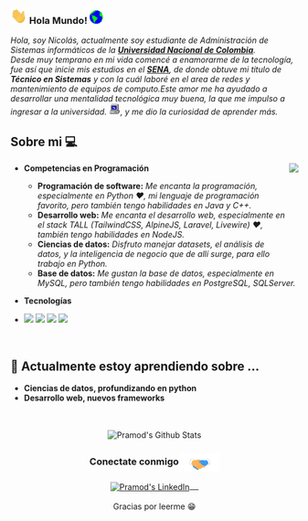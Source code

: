 ### <img src="https://github.com/Werffios/NicolasSuarez/blob/109b2341f88f0ae92b137f9f5e5b636d28f8136d/Assets/Hi.gif" width="29px"> Hola Mundo!&nbsp;<img src="https://github.com/Werffios/NicolasSuarez/blob/109b2341f88f0ae92b137f9f5e5b636d28f8136d/Assets/Earth.gif" width="24px">

<em>Hola, soy Nicolás, actualmente soy estudiante de Administración de Sistemas informáticos de la <a href="https://unal.edu.co/"><b>Universidad Nacional de Colombia</b></a>.<br> Desde muy temprano en mi vida comencé a enamorarme de la tecnología, fue así que inicie mis estudios en el <b><a href="sena.edu.co">SENA</a></b>, de donde obtuve mi titulo de <b>Técnico en Sistemas</b> y con la cuál laboré en el area de redes y mantenimiento de equipos de computo.Este amor me ha ayudado a desarrollar una mentalidad tecnológica muy buena, la que me impulso a ingresar a la universidad. <img src="https://github.com/Werffios/NicolasSuarez/blob/109b2341f88f0ae92b137f9f5e5b636d28f8136d/Assets/PC.gif" height="20px"/>, y me dio la curiosidad de aprender más.</em>
<br>
## Sobre mi :computer:
- **Competencias en Programación**
  <img height="200" align="right" src="https://cdn.dribbble.com/users/2131993/screenshots/4948736/media/45dceb640723d72436c427add7966cf8.gif"/>
	- <b>Programación de software:</b> <em> Me encanta la programación, especialmente en Python ❤️, mi lenguaje de programación favorito, pero también tengo habilidades en Java y C++. </em> 
	- <b>Desarrollo web:</b> <em> Me encanta el desarrollo web, especialmente en el stack TALL (TailwindCSS, AlpineJS, Laravel, Livewire) ❤️, también tengo habilidades en NodeJS. </em>
	- <b>Ciencias de datos:</b> <em> Disfruto manejar datasets, el análisis de datos, y la inteligencia de negocio que de allí surge, para ello trabajo en Python. </em>
	- <b>Base de datos:</b> <em> Me gustan la base de datos, especialmente en MySQL, pero también tengo habilidades en PostgreSQL, SQLServer. </em>



- **Tecnologías**
- <code><a href="https://www.java.com/" target="_blank"><img height="50" src="https://www.vectorlogo.zone/logos/java/java-ar21.svg"></a></code> <code><a href="https://www.python.org/" target="_blank"><img height="50" src="https://www.vectorlogo.zone/logos/python/python-ar21.svg"></a></code>
<code><a href="https://www.linux.org/" target="_blank"><img height="50" src="https://www.vectorlogo.zone/logos/linux/linux-ar21.svg"></a></code> <code><a href="https://wordpress.org/" target="_blank"><img height="50" src="https://www.vectorlogo.zone/logos/wordpress/wordpress-ar21.svg"></a></code>

<br/>

## 🌱 Actualmente estoy aprendiendo sobre ...
- **Ciencias de datos, profundizando en python**
- **Desarrollo web, nuevos frameworks**
<br/>
  <br/>
<div align="center">
  <img src="https://github-readme-stats.vercel.app/api?username=werffios&&show_icons=true&theme=radical" alt="Pramod's Github Stats">
</div>



<div align="center">
  <h3 align="center">Conectate conmigo<img align="center" src="https://github.com/Werffios/NicolasSuarez/blob/109b2341f88f0ae92b137f9f5e5b636d28f8136d/Assets/Handshake.gif" height="33px" /></h3> 
</div>
<p align="center">
 <a href="https://www.linkedin.com/in/nicolassuarezrodriguez/" target="blank">
  <img align="center" alt="Pramod's LinkedIn" width="30px" src="https://www.vectorlogo.zone/logos/linkedin/linkedin-icon.svg" /> &nbsp; &nbsp;
 </a>
  <br/>
  <br/>
  Gracias por leerme 😁<br/>
</p>
<!-- <p align="center"><img alt="Profile Hits" src="https://hits.seeyoufarm.com/api/count/incr/badge.svg?url=https%3A%2F%2Fgithub.com%2Fwerffios%2F" /></p> -->
